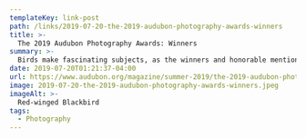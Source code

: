 ```yaml
---
templateKey: link-post
path: /links/2019-07-20-the-2019-audubon-photography-awards-winners
title: >-
  The 2019 Audubon Photography Awards: Winners
summary: >-
  Birds make fascinating subjects, as the winners and honorable mentions of this year's contest, our 10th, make clear. They're at once beautiful and resilient, complex and comical.
date: 2019-07-20T01:21:37-04:00
url: https://www.audubon.org/magazine/summer-2019/the-2019-audubon-photography-awards-winners
image: 2019-07-20-the-2019-audubon-photography-awards-winners.jpeg
imageAlt: >-
  Red-winged Blackbird
tags:
  - Photography
---
```

